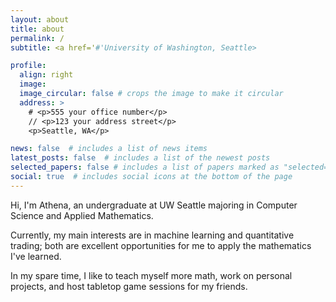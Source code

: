 ```yaml
---
layout: about
title: about
permalink: /
subtitle: <a href='#'University of Washington, Seattle>

profile:
  align: right
  image: 
  image_circular: false # crops the image to make it circular
  address: >
    # <p>555 your office number</p>
    // <p>123 your address street</p>
    <p>Seattle, WA</p>

news: false  # includes a list of news items
latest_posts: false  # includes a list of the newest posts
selected_papers: false # includes a list of papers marked as "selected={true}"
social: true  # includes social icons at the bottom of the page
---
```


Hi, I'm Athena, an undergraduate at UW Seattle majoring in Computer Science and Applied Mathematics.

Currently, my main interests are in machine learning and quantitative trading; both are excellent opportunities for me to apply the mathematics I've learned.

In my spare time, I like to teach myself more math, work on personal projects, and host tabletop game sessions for my friends.
